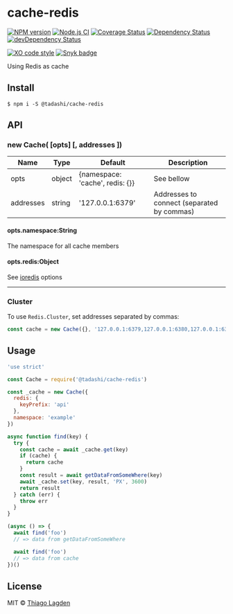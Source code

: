 # cache-redis

[![NPM version][npm-img]][npm]
[![Node.js CI][ci-img]][ci]
[![Coverage Status][coveralls-img]][coveralls]
[![Dependency Status][dep-img]][dep]
[![devDependency Status][devDep-img]][devDep]

[![XO code style][xo-img]][xo]
[![Snyk badge][snyk-img]][snyk]

[npm-img]:         https://img.shields.io/npm/v/@tadashi/cache-redis.svg
[npm]:             https://www.npmjs.com/package/@tadashi/cache-redis
[ci-img]:          https://github.com/lagden/cache-redis/workflows/Node.js%20CI/badge.svg
[ci]:              https://github.com/lagden/cache-redis/actions?query=workflow%3A%22Node.js+CI%22
[coveralls-img]:   https://coveralls.io/repos/github/lagden/cache-redis/badge.svg?branch=master
[coveralls]:       https://coveralls.io/github/lagden/cache-redis?branch=master
[dep-img]:         https://david-dm.org/lagden/cache-redis.svg
[dep]:             https://david-dm.org/lagden/cache-redis
[devDep-img]:      https://david-dm.org/lagden/cache-redis/dev-status.svg
[devDep]:          https://david-dm.org/lagden/cache-redis#info=devDependencies
[xo-img]:          https://img.shields.io/badge/code_style-XO-5ed9c7.svg
[xo]:              https://github.com/sindresorhus/xo
[snyk-img]:        https://snyk.io/test/github/lagden/cache-redis/badge.svg
[snyk]:            https://snyk.io/test/github/lagden/cache-redis


Using Redis as cache


## Install

```
$ npm i -S @tadashi/cache-redis
```


## API

### new Cache( \[opts\] \[, addresses \])

Name        | Type                 | Default                            | Description
----------- | -------------------- | ---------------------------------- | ------------
opts        | object               | {namespace: 'cache', redis: {}}    | See bellow
addresses   | string               | '127.0.0.1:6379'                   | Addresses to connect (separated by commas)


#### opts.namespace:String

The namespace for all cache members


#### opts.redis:Object

See [ioredis](https://github.com/luin/ioredis/blob/master/API.md) options

---

### Cluster

To use `Redis.Cluster`, set addresses separated by commas:

```js
const cache = new Cache({}, '127.0.0.1:6379,127.0.0.1:6380,127.0.0.1:6381')
```


## Usage

```js
'use strict'

const Cache = require('@tadashi/cache-redis')

const _cache = new Cache({
  redis: {
    keyPrefix: 'api'
  },
  namespace: 'example'
})

async function find(key) {
  try {
    const cache = await _cache.get(key)
    if (cache) {
      return cache
    }
    const result = await getDataFromSomeWhere(key)
    await _cache.set(key, result, 'PX', 3600)
    return result
  } catch (err) {
    throw err
  }
}

(async () => {
  await find('foo')
  // => data from getDataFromSomeWhere

  await find('foo')
  // => data from cache
})()
```


## License

MIT © [Thiago Lagden](https://github.com/lagden)
